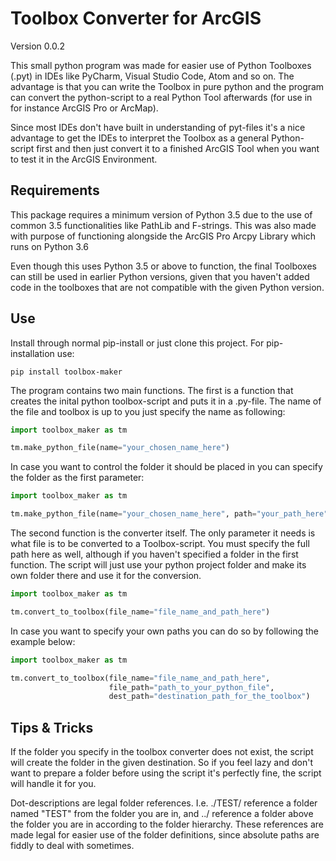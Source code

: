 <h1>Toolbox Converter for ArcGIS</h1>
<p>Version 0.0.2</p>
<p>
This small python program was made for easier use of Python Toolboxes (.pyt) in IDEs like PyCharm, Visual Studio Code, Atom and so on. The advantage is that you can write the Toolbox in pure python and the program can convert the python-script to a real Python Tool afterwards (for use in for instance ArcGIS Pro or ArcMap).
</p>
<p>
Since most IDEs don't have built in understanding of pyt-files it's a nice advantage to get the IDEs to interpret the Toolbox as a general Python-script first and then just convert it to a finished ArcGIS Tool when you want to test it in the ArcGIS Environment.
</p>
<h2>Requirements</h2>
<p>This package requires a minimum version of Python 3.5 due to the use of common 3.5 functionalities like PathLib and F-strings. This was also made with purpose of functioning alongside the ArcGIS Pro Arcpy Library which runs on Python 3.6</p>
<p>Even though this uses Python 3.5 or above to function, the final Toolboxes can still be used in earlier Python versions, given that you haven't added code in the toolboxes that are not compatible with the given Python version.</p>
<h2>Use</h2>
Install through normal pip-install or just clone this project. For pip-installation use:

```console
pip install toolbox-maker
```

The program contains two main functions. The first is a function that creates the inital python toolbox-script and puts it in a .py-file. The name of the file and toolbox is up to you just specify the name as following:

```python
import toolbox_maker as tm

tm.make_python_file(name="your_chosen_name_here")
```
In case you want to control the folder it should be placed in you can specify the folder as the first parameter:
```python
import toolbox_maker as tm

tm.make_python_file(name="your_chosen_name_here", path="your_path_here")
```

<p>
The second function is the converter itself. The only parameter it needs is what file is to be converted to a Toolbox-script. You must specify the full path here as well, although if you haven't specified a folder in the first function. The script will just use your python project folder and make its own folder there and use it for the conversion.
</p>

```python
import toolbox_maker as tm

tm.convert_to_toolbox(file_name="file_name_and_path_here")
```

<p>
In case you want to specify your own paths you can do so by following the example below:
</p>

```python
import toolbox_maker as tm

tm.convert_to_toolbox(file_name="file_name_and_path_here", 
                      file_path="path_to_your_python_file", 
                      dest_path="destination_path_for_the_toolbox")
```

<h2>Tips & Tricks</h2>
<p>
If the folder you specify in the toolbox converter does not exist, the script will create the folder in the given destination. So if you feel lazy and don't want to prepare a folder before using the script it's perfectly fine, the script will handle it for you.
</p>
<p>
Dot-descriptions are legal folder references. I.e. ./TEST/ reference a folder named "TEST" from the folder you are in, and ../ reference a folder above the folder you are in according to the folder hierarchy. These references are made legal for easier use of the folder definitions, since absolute paths are fiddly to deal with sometimes.
</p>